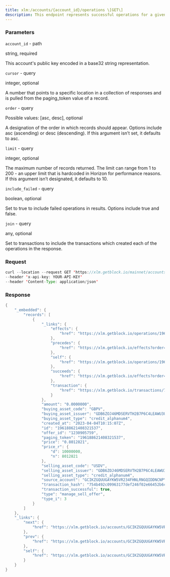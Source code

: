 ```yaml
---
title: xlm:/accounts/{account_id}/operations \[GET\]
description: This endpoint represents successful operations for a given account andcan be used in streaming mode. Streaming mode allows you to listen fornew operations for this account as they are added to the Stellar ledger.If called in streaming mode, Horizon will start at the earliest knownoperation unless a cursor is set, in which case it will start from thatcursor. By setting the cursor value to now, you can stream operationscreated since your request time.
---
```


### Parameters


`account_id` - path

string, required

This account's public key encoded in a base32 string representation.

`cursor` - query

integer, optional

A number that points to a specific location in a collection of responses
and is pulled from the paging_token value of a record.

`order` - query

Possible values: \[asc, desc\], optional

A designation of the order in which records should appear. Options
include asc (ascending) or desc (descending). If this argument isn’t
set, it defaults to asc.

`limit` - query

integer, optional

The maximum number of records returned. The limit can range from 1 to
200 - an upper limit that is hardcoded in Horizon for performance
reasons. If this argument isn’t designated, it defaults to 10.

`include_failed` - query

boolean, optional

Set to true to include failed operations in results. Options include
true and false.

`join` - query

any, optional

Set to transactions to include the transactions which created each of
the operations in the response.

### Request

``` java
curl --location --request GET 'https://xlm.getblock.io/mainnet/accounts/GCIKZGQUUGAYKW5VR234FHNLRNGQIDDNCNPYTIUT7EGWKYKDAA6GKHCZ/operations?limit=2' 
--header 'x-api-key: YOUR-API-KEY' 
--header 'Content-Type: application/json'
```

###  Response

``` java
{
    "_embedded": {
        "records": [
            {
                "_links": {
                    "effects": {
                        "href": "https://xlm.getblock.io/operations/196188621408321537/effects"
                    },
                    "precedes": {
                        "href": "https://xlm.getblock.io/effects?order=asc&cursor=196188621408321537"
                    },
                    "self": {
                        "href": "https://xlm.getblock.io/operations/196188621408321537"
                    },
                    "succeeds": {
                        "href": "https://xlm.getblock.io/effects?order=desc&cursor=196188621408321537"
                    },
                    "transaction": {
                        "href": "https://xlm.getblock.io/transactions/754b492c09963177def246f02e66452b6c9bf2532cb1b00cd5691d34ae408747"
                    }
                },
                "amount": "0.0000000",
                "buying_asset_code": "GBPV",
                "buying_asset_issuer": "GDB6ZOJ46MDSERVTH2B7P6C4LEAWU3UDJZLPUFERROEDV774U4AQIG5G",
                "buying_asset_type": "credit_alphanum4",
                "created_at": "2023-04-04T10:15:07Z",
                "id": "196188621408321537",
                "offer_id": "1230905759",
                "paging_token": "196188621408321537",
                "price": "0.8012821",
                "price_r": {
                    "d": 10000000,
                    "n": 8012821
                },
                "selling_asset_code": "USDV",
                "selling_asset_issuer": "GDB6ZOJ46MDSERVTH2B7P6C4LEAWU3UDJZLPUFERROEDV774U4AQIG5G",
                "selling_asset_type": "credit_alphanum4",
                "source_account": "GCIKZGQUUGAYKW5VR234FHNLRNGQIDDNCNPYTIUT7EGWKYKDAA6GKHCZ",
                "transaction_hash": "754b492c09963177def246f02e66452b6c9bf2532cb1b00cd5691d34ae408747",
                "transaction_successful": true,
                "type": "manage_sell_offer",
                "type_i": 3
            }
        ]
    },
    "_links": {
        "next": {
            "href": "https://xlm.getblock.io/accounts/GCIKZGQUUGAYKW5VR234FHNLRNGQIDDNCNPYTIUT7EGWKYKDAA6GKHCZ/operations?cursor=196188754552455169&limit=5&order=asc"
        },
        "prev": {
            "href": "https://xlm.getblock.io/accounts/GCIKZGQUUGAYKW5VR234FHNLRNGQIDDNCNPYTIUT7EGWKYKDAA6GKHCZ/operations?cursor=196188621408321537&limit=5&order=desc"
        },
        "self": {
            "href": "https://xlm.getblock.io/accounts/GCIKZGQUUGAYKW5VR234FHNLRNGQIDDNCNPYTIUT7EGWKYKDAA6GKHCZ/operations?cursor=&limit=5&order=asc"
        }
    }
}
```


